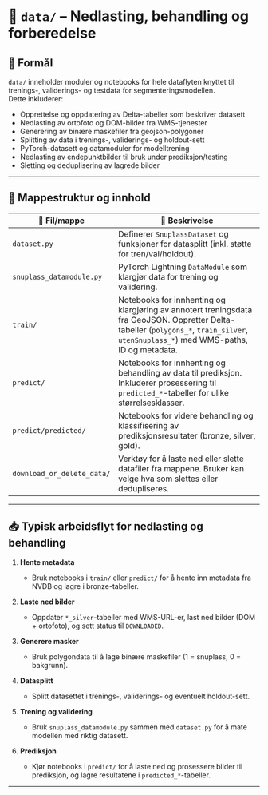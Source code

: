 # 📁 `data/` – Nedlasting, behandling og forberedelse

## 📌 Formål
`data/` inneholder moduler og notebooks for hele dataflyten knyttet til trenings-, validerings- og testdata for segmenteringsmodellen.  
Dette inkluderer:

- Opprettelse og oppdatering av Delta-tabeller som beskriver datasett
- Nedlasting av ortofoto og DOM-bilder fra WMS-tjenester
- Generering av binære maskefiler fra geojson-polygoner
- Splitting av data i trenings-, validerings- og holdout-sett
- PyTorch-datasett og datamoduler for modelltrening
- Nedlasting av endepunktbilder til bruk under prediksjon/testing
- Sletting og deduplisering av lagrede bilder

---

## 📂 Mappestruktur og innhold

| 📁 Fil/mappe              | 📖 Beskrivelse |
|------------------------------|-------------|
| `dataset.py`                 | Definerer `SnuplassDataset` og funksjoner for datasplitt (inkl. støtte for tren/val/holdout). |
| `snuplass_datamodule.py`     | PyTorch Lightning `DataModule` som klargjør data for trening og validering. |
| `train/`                     | Notebooks for innhenting og klargjøring av annotert treningsdata fra GeoJSON. Oppretter Delta-tabeller (`polygons_*`, `train_silver`, `utenSnuplass_*`) med WMS-paths, ID og metadata. |
| `predict/`                   | Notebooks for innhenting og behandling av data til prediksjon. Inkluderer prosessering til `predicted_*`-tabeller for ulike størrelsesklasser. |
| `predict/predicted/`         | Notebooks for videre behandling og klassifisering av prediksjonsresultater (bronze, silver, gold). |
| `download_or_delete_data/`   | Verktøy for å laste ned eller slette datafiler fra mappene. Bruker kan velge hva som slettes eller dedupliseres. |

---

## 📥 Typisk arbeidsflyt for nedlasting og behandling

1. **Hente metadata**  
   - Bruk notebooks i `train/` eller `predict/` for å hente inn metadata fra NVDB og lagre i bronze-tabeller.

2. **Laste ned bilder**  
   - Oppdater `*_silver`-tabeller med WMS-URL-er, last ned bilder (DOM + ortofoto), og sett status til `DOWNLOADED`.

3. **Generere masker**  
   - Bruk polygondata til å lage binære maskefiler (1 = snuplass, 0 = bakgrunn).

4. **Datasplitt**  
   - Splitt datasettet i trenings-, validerings- og eventuelt holdout-sett.

5. **Trening og validering**  
   - Bruk `snuplass_datamodule.py` sammen med `dataset.py` for å mate modellen med riktig datasett.

6. **Prediksjon**  
   - Kjør notebooks i `predict/` for å laste ned og prosessere bilder til prediksjon, og lagre resultatene i `predicted_*`-tabeller.

---


